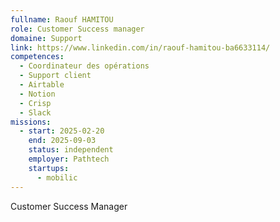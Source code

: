 ```yaml
---
fullname: Raouf HAMITOU
role: Customer Success manager
domaine: Support
link: https://www.linkedin.com/in/raouf-hamitou-ba6633114/
competences:
  - Coordinateur des opérations
  - Support client
  - Airtable
  - Notion
  - Crisp
  - Slack
missions:
  - start: 2025-02-20
    end: 2025-09-03
    status: independent
    employer: Pathtech
    startups:
      - mobilic
---
```

Customer Success Manager